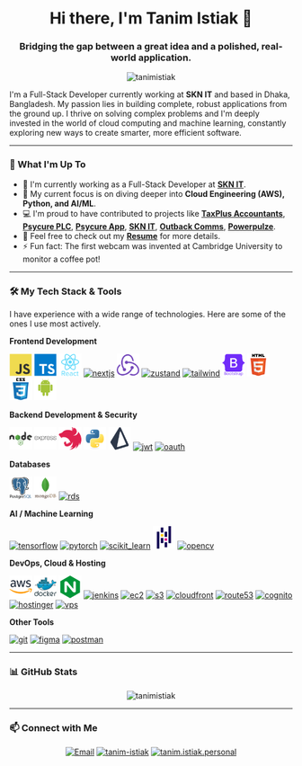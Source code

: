 <div align="center">
  <h1>Hi there, I'm Tanim Istiak 👋</h1>
  <h3>Bridging the gap between a great idea and a polished, real-world application.</h3>
  <p>
    <img src="https://komarev.com/ghpvc/?username=tanimistiak&label=Profile%20Views&color=0e75b6&style=flat-square" alt="tanimistiak" />
  </p>
</div>

I'm a Full-Stack Developer currently working at **SKN IT** and based in Dhaka, Bangladesh. My passion lies in building complete, robust applications from the ground up. I thrive on solving complex problems and I'm deeply invested in the world of cloud computing and machine learning, constantly exploring new ways to create smarter, more efficient software.

---

### 🚀 What I'm Up To

* 🏢 I'm currently working as a Full-Stack Developer at **[SKN IT](https://sknit.co.uk/)**.
* 🌱 My current focus is on diving deeper into **Cloud Engineering (AWS), Python, and AI/ML**.
* 💻 I'm proud to have contributed to projects like **[TaxPlus Accountants](https://www.taxplusaccountants.com/)**, **[Psycure PLC](https://thepsycure.com/)**, **[Psycure App](https://play.google.com/store/apps/details?id=ongshak.com.psycure)**, **[SKN IT](https://sknit.co.uk/)**, **[Outback Comms](https://outbackcomms.com.au/)**, **[Powerpulze](https://powerpulze.com/)**.
* 📄 Feel free to check out my **[Resume](https://drive.google.com/file/d/1CYJ0_02lfekKKqKl_h7iuXD_QhCeIiId/view?usp=sharing)** for more details.
* ⚡ Fun fact: The first webcam was invented at Cambridge University to monitor a coffee pot!

---

### 🛠️ My Tech Stack & Tools

I have experience with a wide range of technologies. Here are some of the ones I use most actively.

**Frontend Development**
<p align="left">
  <a href="https://developer.mozilla.org/en-US/docs/Web/JavaScript" target="_blank" rel="noreferrer"><img src="https://raw.githubusercontent.com/devicons/devicon/master/icons/javascript/javascript-original.svg" alt="javascript" width="40" height="40"/></a> 
  <a href="https://www.typescriptlang.org/" target="_blank" rel="noreferrer"><img src="https://raw.githubusercontent.com/devicons/devicon/master/icons/typescript/typescript-original.svg" alt="typescript" width="40" height="40"/></a> 
  <a href="https://reactjs.org/" target="_blank" rel="noreferrer"><img src="https://raw.githubusercontent.com/devicons/devicon/master/icons/react/react-original-wordmark.svg" alt="react" width="40" height="40"/></a> 
  <a href="https://nextjs.org/" target="_blank" rel="noreferrer"><img src="https://cdn.worldvectorlogo.com/logos/nextjs-2.svg" alt="nextjs" width="40" height="40"/></a> 
  <a href="https://redux.js.org" target="_blank" rel="noreferrer"><img src="https://raw.githubusercontent.com/devicons/devicon/master/icons/redux/redux-original.svg" alt="redux" width="40" height="40"/></a>
  <a href="https://github.com/pmndrs/zustand" target="_blank" rel="noreferrer"><img src="https://raw.githubusercontent.com/pmndrs/zustand/main/logo.png" alt="zustand" width="40" height="40"/></a>
  <a href="https://tailwindcss.com/" target="_blank" rel="noreferrer"><img src="https://www.vectorlogo.zone/logos/tailwindcss/tailwindcss-icon.svg" alt="tailwind" width="40" height="40"/></a> 
  <a href="https://getbootstrap.com" target="_blank" rel="noreferrer"><img src="https://raw.githubusercontent.com/devicons/devicon/master/icons/bootstrap/bootstrap-plain-wordmark.svg" alt="bootstrap" width="40" height="40"/></a> 
  <a href="https://www.w3.org/html/" target="_blank" rel="noreferrer"><img src="https://raw.githubusercontent.com/devicons/devicon/master/icons/html5/html5-original-wordmark.svg" alt="html5" width="40" height="40"/></a> 
  <a href="https://www.w3schools.com/css/" target="_blank" rel="noreferrer"><img src="https://raw.githubusercontent.com/devicons/devicon/master/icons/css3/css3-original-wordmark.svg" alt="css3" width="40" height="40"/></a>
  <a href="https://developer.android.com" target="_blank" rel="noreferrer"><img src="https://raw.githubusercontent.com/devicons/devicon/master/icons/android/android-original-wordmark.svg" alt="android" width="40" height="40"/></a>
</p>

**Backend Development & Security**
<p align="left">
  <a href="https://nodejs.org" target="_blank" rel="noreferrer"><img src="https://raw.githubusercontent.com/devicons/devicon/master/icons/nodejs/nodejs-original-wordmark.svg" alt="nodejs" width="40" height="40"/></a> 
  <a href="https://expressjs.com" target="_blank" rel="noreferrer"><img src="https://raw.githubusercontent.com/devicons/devicon/master/icons/express/express-original-wordmark.svg" alt="express" width="40" height="40"/></a> 
  <a href="https://nestjs.com/" target="_blank" rel="noreferrer"><img src="https://raw.githubusercontent.com/devicons/devicon/master/icons/nestjs/nestjs-plain.svg" alt="nestjs" width="40" height="40"/></a> 
  <a href="https://www.python.org" target="_blank" rel="noreferrer"><img src="https://raw.githubusercontent.com/devicons/devicon/master/icons/python/python-original.svg" alt="python" width="40" height="40"/></a> 
  <a href="https://www.prisma.io/" target="_blank" rel="noreferrer"><img src="https://raw.githubusercontent.com/devicons/devicon/master/icons/prisma/prisma-original.svg" alt="prisma" width="40" height="40"/></a> 
  <a href="https://jwt.io" target="_blank" rel="noreferrer"><img src="https://img.shields.io/badge/JSON%20Web%20Tokens-000000?style=for-the-badge&logo=jsonwebtokens&logoColor=white" alt="jwt" height="25"/></a>
  <a href="https://oauth.net/" target="_blank" rel="noreferrer"><img src="https://img.shields.io/badge/OAuth-2.0-000000?style=for-the-badge&logo=oauth&logoColor=white" alt="oauth" height="25"/></a>
</p>

**Databases**
<p align="left">
  <a href="https://www.postgresql.org" target="_blank" rel="noreferrer"><img src="https://raw.githubusercontent.com/devicons/devicon/master/icons/postgresql/postgresql-original-wordmark.svg" alt="postgresql" width="40" height="40"/></a> 
  <a href="https://www.mongodb.com/" target="_blank" rel="noreferrer"><img src="https://raw.githubusercontent.com/devicons/devicon/master/icons/mongodb/mongodb-original-wordmark.svg" alt="mongodb" width="40" height="40"/></a> 
  <a href="https://aws.amazon.com/rds/" target="_blank" rel="noreferrer"><img src="https://img.shields.io/badge/Amazon_RDS-527FFF?style=for-the-badge&logo=amazonrds&logoColor=white" alt="rds" height="25"/></a>
</p>

**AI / Machine Learning**
<p align="left">
  <a href="https://www.tensorflow.org" target="_blank" rel="noreferrer"><img src="https://www.vectorlogo.zone/logos/tensorflow/tensorflow-icon.svg" alt="tensorflow" width="40" height="40"/></a> 
  <a href="https://pytorch.org/" target="_blank" rel="noreferrer"><img src="https://www.vectorlogo.zone/logos/pytorch/pytorch-icon.svg" alt="pytorch" width="40" height="40"/></a> 
  <a href="https://scikit-learn.org/" target="_blank" rel="noreferrer"><img src="https://upload.wikimedia.org/wikipedia/commons/0/05/Scikit_learn_logo_small.svg" alt="scikit_learn" width="40" height="40"/></a> 
  <a href="https://pandas.pydata.org/" target="_blank" rel="noreferrer"><img src="https://raw.githubusercontent.com/devicons/devicon/2ae2a900d2f041da66e950e4d48052658d850630/icons/pandas/pandas-original.svg" alt="pandas" width="40" height="40"/></a> 
  <a href="https://opencv.org/" target="_blank" rel="noreferrer"><img src="https://www.vectorlogo.zone/logos/opencv/opencv-icon.svg" alt="opencv" width="40" height="40"/></a>
</p>

**DevOps, Cloud & Hosting**
<p align="left">
  <a href="https://aws.amazon.com" target="_blank" rel="noreferrer"><img src="https://raw.githubusercontent.com/devicons/devicon/master/icons/amazonwebservices/amazonwebservices-original-wordmark.svg" alt="aws" width="40" height="40"/></a> 
  <a href="https://www.docker.com/" target="_blank" rel="noreferrer"><img src="https://raw.githubusercontent.com/devicons/devicon/master/icons/docker/docker-original-wordmark.svg" alt="docker" width="40" height="40"/></a>
  <a href="https://www.nginx.com" target="_blank" rel="noreferrer"><img src="https://raw.githubusercontent.com/devicons/devicon/master/icons/nginx/nginx-original.svg" alt="nginx" width="40" height="40"/></a> 
  <a href="https://www.jenkins.io" target="_blank" rel="noreferrer"><img src="https://www.vectorlogo.zone/logos/jenkins/jenkins-icon.svg" alt="jenkins" width="40" height="40"/></a>
  <a href="https://aws.amazon.com/ec2/" target="_blank" rel="noreferrer"><img src="https://img.shields.io/badge/Amazon_EC2-FF9900?style=for-the-badge&logo=amazonec2&logoColor=white" alt="ec2" height="25"/></a>
  <a href="https://aws.amazon.com/s3/" target="_blank" rel="noreferrer"><img src="https://img.shields.io/badge/Amazon_S3-569A31?style=for-the-badge&logo=amazons3&logoColor=white" alt="s3" height="25"/></a>
  <a href="https://aws.amazon.com/cloudfront/" target="_blank" rel="noreferrer"><img src="https://img.shields.io/badge/Amazon_CloudFront-FF9900?style=for-the-badge&logo=amazoncloudfront&logoColor=white" alt="cloudfront" height="25"/></a>
  <a href="https://aws.amazon.com/route53/" target="_blank" rel="noreferrer"><img src="https://img.shields.io/badge/Amazon_Route_53-FF9900?style=for-the-badge&logo=amazonroute53&logoColor=white" alt="route53" height="25"/></a>
  <a href="https://aws.amazon.com/cognito/" target="_blank" rel="noreferrer"><img src="https://img.shields.io/badge/Amazon_Cognito-FF9900?style=for-the-badge&logo=amazoncognito&logoColor=white" alt="cognito" height="25"/></a>
  <a href="https://www.hostinger.com/" target="_blank" rel="noreferrer"><img src="https://img.shields.io/badge/Hostinger-673DE6?style=for-the-badge&logo=hostinger&logoColor=white" alt="hostinger" height="25"/></a>
  <a href="#" target="_blank" rel="noreferrer"><img src="https://img.shields.io/badge/VPS-0074D9?style=for-the-badge&logo=serverless&logoColor=white" alt="vps" height="25"/></a>
</p>

**Other Tools**
<p align="left">
  <a href="https://git-scm.com/" target="_blank" rel="noreferrer"><img src="https://www.vectorlogo.zone/logos/git-scm/git-scm-icon.svg" alt="git" width="40" height="40"/></a> 
  <a href="https://www.figma.com/" target="_blank" rel="noreferrer"><img src="https://www.vectorlogo.zone/logos/figma/figma-icon.svg" alt="figma" width="40" height="40"/></a> 
  <a href="https://postman.com" target="_blank" rel="noreferrer"><img src="https://www.vectorlogo.zone/logos/getpostman/getpostman-icon.svg" alt="postman" width="40" height="40"/></a> 
</p>

---

### 📊 GitHub Stats

<p align="center">
  <img align="center" src="https://github-readme-streak-stats.herokuapp.com/?user=tanimistiak&theme=tokyonight" alt="tanimistiak" />
</p>

---

### 📫 Connect with Me

<p align="center">
  <a href="mailto:tanim.istiak.dev@gmail.com" target="blank"><img align="center" src="https://img.shields.io/badge/Gmail-D14836?style=for-the-badge&logo=gmail&logoColor=white" alt="Email" /></a>
  <a href="https://linkedin.com/in/tanim-istiak" target="blank"><img align="center" src="https://img.shields.io/badge/LinkedIn-0077B5?style=for-the-badge&logo=linkedin&logoColor=white" alt="tanim-istiak" /></a>
  <a href="https://fb.com/tanim.istiak.personal" target="blank"><img align="center" src="https://img.shields.io/badge/Facebook-1877F2?style=for-the-badge&logo=facebook&logoColor=white" alt="tanim.istiak.personal" /></a>
</p>
